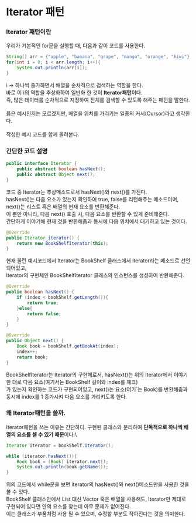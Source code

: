 # Iterator 패턴

### Iterator 패턴이란
우리가 기본적인 for문을 실행할 때, 다음과 같이 코드를 사용한다.
```java
String[] arr = {"apple", "banana", "grape", "mango", "orange", "kiwi"};
for(int i = 0; i < arr.length; i++){
    System.out.println(arr[i]);
}
```
i -> 하나씩 증가하면서 배열을 순차적으로 검색하는 역할을 한다.\
바로 이 i의 역할을 추상화하여 일반화 한 것이 **Iterator패턴**이다.\
즉, 많은 데이터를 순차적으로 지정하여 전체를 검색할 수 있도록 해주는 패턴을 말한다.\
\
옳은 예시인지는 모르겠지만, 배열을 위치를 가리키는 일종의 커서(Cursor)라고 생각한다.\
\
작성한 예시 코드를 함께 올려본다.

### 간단한 코드 설명
```java
public interface Iterator {
    public abstract boolean hasNext();
    public abstract Object next();
}
```
코드 중 Iterator는 추상메소드로서 hasNext()와 next()를 가진다.\
hasNext()는 다음 요소가 있는지 확인하여 true, false를 리턴해주는 메소드이며, next()는 리스트 혹은 배열의 현재 요소를 반환해준다.\
이 뿐만 아니라, 다음 next() 호출 시, 다음 요소를 반환할 수 있게 준비해준다.\
간단하게 이야기해 현재 것을 반환해줌과 동시에 다음 위치에서 대기하고 있는 것이다.
```java
@Override
public Iterator iterator() {
    return new BookShelfIterator(this);
}
```
현재 올린 예시코드에서 Iterator는 BookShelf 클래스에서 iterator라는 메소드로 선언되어있고,\
Iterator의 구현체인 BookShelfIterator 클래스의 인스턴스를 생성하여 반환해준다.
```java
@Override
public boolean hasNext() {
    if (index < bookShelf.getLength()){
        return true;
    }else{
        return false;
    }
}

@Override
public Object next() {
    Book book = bookShelf.getBookAt(index);
    index++;
    return book;
}
```
BookShelfIterator는 Iterator의 구현체로서, hasNext()는 위의 Iterator에서 이야기한 대로 다음 요소(여기서는 BookShelf 길이와 index를 체크)\
가 있는지 확인하는 코드가 구현되어있고, next()는 요소(여기`는 Book)를 반환해줌과 동시에 index를 1 증가시켜 다음 요소를 가리키도록 한다.

### 왜 Iterator패턴을 쓸까.
Iterator패턴을 쓰는 이유는 간단하다. 구현된 클래스와 분리하여 **단독적으로 하나씩 배열의 요소를 셀 수 있기 때문**이다.\
```java
Iterator iterator = bookShelf.iterator();

while (iterator.hasNext()){
    Book book = (Book) iterator.next();
    System.out.println(book.getName());
}
```
위의 코드에서 while문을 보면 iterator의 hasNext()와 next()메소드만을 사용한 것을 볼 수 있다.\
BookShelf 클래스안에서 List 대신 Vector 혹은 배열을 사용해도, Iterator만 제대로 구현되어 있다면 안의 요소를 찾는데 아무 문제가 없어진다.\
이는 클래스가 부품처럼 사용 될 수 있으며, 수정할 부분도 작아진다는 것을 의미한다.

